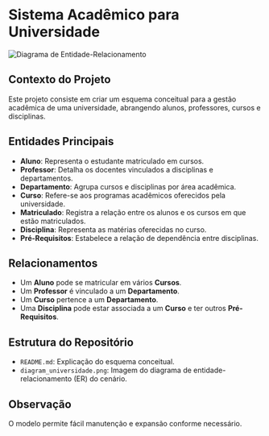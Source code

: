 # Sistema Acadêmico para Universidade

![Diagrama de Entidade-Relacionamento](diagram.png)

## Contexto do Projeto
Este projeto consiste em criar um esquema conceitual para a gestão acadêmica de uma universidade, abrangendo alunos, professores, cursos e disciplinas.

## Entidades Principais
- **Aluno**: Representa o estudante matriculado em cursos.
- **Professor**: Detalha os docentes vinculados a disciplinas e departamentos.
- **Departamento**: Agrupa cursos e disciplinas por área acadêmica.
- **Curso**: Refere-se aos programas acadêmicos oferecidos pela universidade.
- **Matriculado**: Registra a relação entre os alunos e os cursos em que estão matriculados.
- **Disciplina**: Representa as matérias oferecidas no curso.
- **Pré-Requisitos**: Estabelece a relação de dependência entre disciplinas.

## Relacionamentos
- Um **Aluno** pode se matricular em vários **Cursos**.
- Um **Professor** é vinculado a um **Departamento**.
- Um **Curso** pertence a um **Departamento**.
- Uma **Disciplina** pode estar associada a um **Curso** e ter outros **Pré-Requisitos**.

## Estrutura do Repositório
- `README.md`: Explicação do esquema conceitual.
- `diagram_universidade.png`: Imagem do diagrama de entidade-relacionamento (ER) do cenário.

## Observação
O modelo permite fácil manutenção e expansão conforme necessário.
